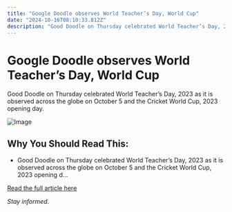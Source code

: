 ```yaml
---
title: "Google Doodle observes World Teacher’s Day, World Cup"
date: "2024-10-16T08:10:33.812Z"
description: "Good Doodle on Thursday celebrated World Teacher’s Day, 2023 as it is observed across the globe on October 5 and the Cricket World Cup, 2023 opening day."
---
```


# Google Doodle observes World Teacher’s Day, World Cup

Good Doodle on Thursday celebrated World Teacher’s Day, 2023 as it is observed across the globe on October 5 and the Cricket World Cup, 2023 opening day.

![Image](https://th-i.thgim.com/public/incoming/gx6rjq/article67382947.ece/alternates/LANDSCAPE_1200/doodle.JPG)

## Why You Should Read This:

- Good Doodle on Thursday celebrated World Teacher’s Day, 2023 as it is observed across the globe on October 5 and the Cricket World Cup, 2023 opening d...

[Read the full article here](https://www.thehindu.com/news/national/google-doodle-observes-world-teachers-day-world-cup/article67382948.ece)

*Stay informed.*
